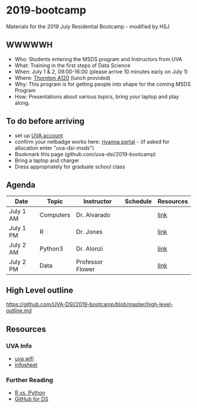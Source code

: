 # 2019-bootcamp
Materials for the 2019 July Residential Bootcamp - modified by HSJ

## WWWWWH
* Who: Students entering the MSDS program and Instructors from UVA 
* What: Training in the first steps of Data Science
* When: July 1 & 2, 09:00-16:00 (please arrive 10 minutes early on July 1)
* Where: [Thornton A120](https://www.google.com/maps/place/Thornton+Hall+A-wing/@38.0332768,-78.5118493,17z/data=!3m1!4b1!4m5!3m4!1s0x89b3865b2ea68b97:0x95e78d4ffc8870c4!8m2!3d38.0332726!4d-78.5096606) (lunch provided)
* Why: This program is for getting people into shape for the coming MSDS Program
* How: Presentations about various topics, bring your laptop and play along.

## To do before arriving
* set up [UVA account](https://virginia.service-now.com/its?id=itsweb_kb_article&sys_id=4bfbe33cdbde5f405bce5478dc9619ff)
* confirm your netbadge works here: [rivanna portal](https://rivanna-portal.hpc.virginia.edu/pun/sys/dashboard) - (if asked for allocation enter "uva-dsi-msds")
* Bookmark this page (github.com/uva-dsi/2019-bootcamp)
* Bring a laptop and charger
* Dress appropriately for graduate school class

## Agenda
| Date | Topic | Instructor | Schedule | Resources |
|------|-------|------------|----------|-----------|
| July 1 AM | Computers | Dr. Alvarado | | [link](https://github.com/UVA-DSI/2019-bootcamp/tree/master/Intro) |
| July 1 PM | R | Dr. Jones | | [link](https://github.com/UVA-DSI/2019-bootcamp/tree/master/R) |
| July 2 AM | Python3 | Dr. Alonzi | | [link](https://github.com/UVA-DSI/2019-bootcamp/tree/master/python3) |
| July 2 PM | Data | Professor Flower | | [link](https://github.com/UVA-DSI/2019-bootcamp/tree/master/Data-Science-Mindset) |

## High Level outline
https://github.com/UVA-DSI/2019-bootcamp/blob/master/high-level-outline.md

## Resources
### UVA Info
* [uva wifi](https://virginia.service-now.com/its?id=itsweb_kb_article&sys_id=3c2e1413db7acb804f32fb671d9619f4)
* [infosheet](https://github.com/UVA-DSI/2019-bootcamp/blob/master/boot_camp_infosheet.pdf)
### Further Reading
* [R vs. Python](https://github.com/matloff/R-vs.-Python-for-Data-Science)
* [GitHub for DS](https://towardsdatascience.com/introduction-to-github-for-data-scientists-2cf8b9b25fba)

